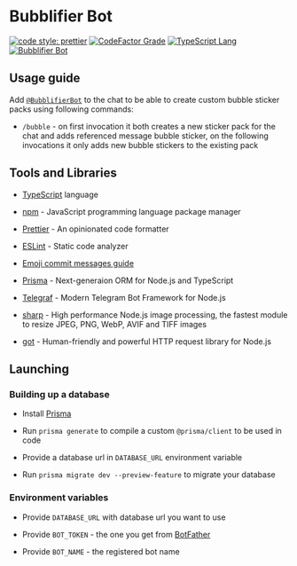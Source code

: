 # Bubblifier Bot

[![code style: prettier](https://img.shields.io/badge/code_style-prettier-ff69b4.svg?style=flat-square&logo=prettier)](https://github.com/prettier/prettier)
[![CodeFactor Grade](https://img.shields.io/codefactor/grade/github/pool-party/bubblifier-bot?logo=codefactor)](https://www.codefactor.io/repository/github/pool-party/bubblifier-bot)
[![TypeScript Lang](https://img.shields.io/github/languages/top/pool-party/bubblifier-bot?logo=TypeScript)](https://typescriptlang.org/)
[![Bubblifier Bot](https://img.shields.io/badge/telegram-Bubblifier_Bot-blue?logo=Telegram)](https://t.me/BubblifierBot/)

## Usage guide

Add [`@BubblifierBot`](https://t.me/BubblifierBot) to the chat to be able to create custom bubble sticker packs using
following commands:

+ `/bubble` - on first invocation it both creates a new sticker pack for the chat
  and adds referenced message bubble sticker, on the following invocations it only adds new bubble stickers to the
  existing pack

## Tools and Libraries

+ [TypeScript](https://typescriptlang.org/) language

+ [npm](https://npmjs.com/) - JavaScript programming language package manager

+ [Prettier](https://prettier.io/) - An opinionated code formatter

+ [ESLint](https://eslint.org/) - Static code analyzer

+ [Emoji commit messages guide](https://gitmoji.dev/)

+ [Prisma](https://prisma.io/) - Next-generaion ORM for Node.js and TypeScript

+ [Telegraf](https://telegraf.js.org/) - Modern Telegram Bot Framework for Node.js

+ [sharp](https://gtihub.com/lovell/sharp/) - High performance Node.js image processing,
  the fastest module to resize JPEG, PNG, WebP, AVIF and TIFF images

+ [got](https://github.com/sindresorhus/got/) - Human-friendly and powerful HTTP request library for Node.js

## Launching

### Building up a database

+ Install [Prisma](https://prisma.io/)

+ Run `prisma generate` to compile a custom `@prisma/client` to be used in code

+ Provide a database url in `DATABASE_URL` environment variable

+ Run `prisma migrate dev --preview-feature` to migrate your database

### Environment variables

+ Provide `DATABASE_URL` with database url you want to use

+ Provide `BOT_TOKEN` - the one you get from [BotFather](https://t.me/BotFather)

+ Provide `BOT_NAME` - the registered bot name

